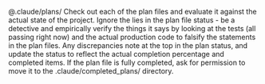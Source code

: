 @.claude/plans/ Check out each of the plan files and evaluate it against the actual state of the project. 
  Ignore the lies in the plan file status - be a detective and empirically verify the things it says by looking at 
the tests (all passing right now) and the actual production code to falsify the statements in the plan files. Any 
discrepancies note at the top in the plan status, and update the status to reflect the actual completion percentage 
and completed items. If the plan file is fully completed, ask for permission to move it to the 
.claude/completed_plans/ directory.
